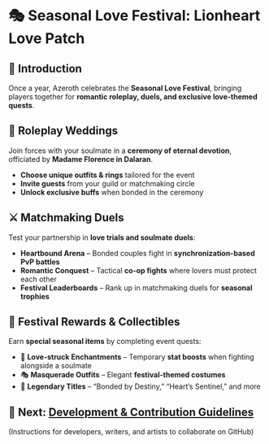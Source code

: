 # 🎭 Seasonal Love Festival: Lionheart Love Patch  

## 🌹 **Introduction**  
Once a year, Azeroth celebrates the **Seasonal Love Festival**, bringing players together for **romantic roleplay, duels, and exclusive love-themed quests**.  

## 💞 **Roleplay Weddings**  
Join forces with your soulmate in a **ceremony of eternal devotion**, officiated by **Madame Florence in Dalaran**.  
- **Choose unique outfits & rings** tailored for the event  
- **Invite guests** from your guild or matchmaking circle  
- **Unlock exclusive buffs** when bonded in the ceremony  

## ⚔️ **Matchmaking Duels**  
Test your partnership in **love trials and soulmate duels**:  
- **Heartbound Arena** – Bonded couples fight in **synchronization-based PvP battles**  
- **Romantic Conquest** – Tactical **co-op fights** where lovers must protect each other  
- **Festival Leaderboards** – Rank up in matchmaking duels for **seasonal trophies**  

## 🎁 **Festival Rewards & Collectibles**  
Earn **special seasonal items** by completing event quests:  
- 💖 **Love-struck Enchantments** – Temporary **stat boosts** when fighting alongside a soulmate  
- 🎭 **Masquerade Outfits** – Elegant **festival-themed costumes**  
- 📜 **Legendary Titles** – “Bonded by Destiny,” “Heart’s Sentinel,” and more  

## 📜 **Next: [Development & Contribution Guidelines](#contribution.md)**  
(Instructions for developers, writers, and artists to collaborate on GitHub)

